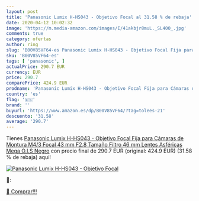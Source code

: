 ```yaml
---
layout: post
title: 'Panasonic Lumix H-HS043 - Objetivo Focal al 31.58 % de rebaja'
date: 2020-04-12 10:02:32
image: 'https://m.media-amazon.com/images/I/41akbjr8muL._SL400_.jpg'
comments: true
category: ofertas
author: ring
slug: 'B00V85VF64-es Panasonic Lumix H-HS043 - Objetivo Focal Fija para Cámaras...'
sku: 'B00V85VF64-es'
tags: [ 'panasonic', ]
actualPrice: 290.7 EUR
currency: EUR
price: 290.7
comparePrice: 424.9 EUR
prodname: 'Panasonic Lumix H-HS043 - Objetivo Focal Fija para Cámaras de Montura M4/3  Focal 43 mm  F2.8  Tamaño Filtro 46 mm  Lentes Asféricas  Mega O.I.S   Negro'
country: 'es'
flag: '🇪🇸'
brand: ''
buyurl: 'https://www.amazon.es/dp/B00V85VF64/?tag=tolees-21'
descuento: '31.58'
average: '290.7'
---
```


Tienes [Panasonic Lumix H-HS043 - Objetivo Focal Fija para Cámaras de Montura M4/3  Focal 43 mm  F2.8  Tamaño Filtro 46 mm  Lentes Asféricas  Mega O.I.S   Negro](https://www.amazon.es/dp/B00V85VF64/?tag=tolees-21) con precio final de  290.7 EUR (original: 424.9 EUR) (31.58 %  de rebaja) aqui!

[![Panasonic Lumix H-HS043 - Objetivo Focal](https://m.media-amazon.com/images/I/41akbjr8muL._SL400_.jpg)](https://www.amazon.es/dp/B00V85VF64/?tag=tolees-21)

🔎:


[🛒 Comprar!!!](https://www.amazon.es/dp/B00V85VF64/?tag=tolees-21)

